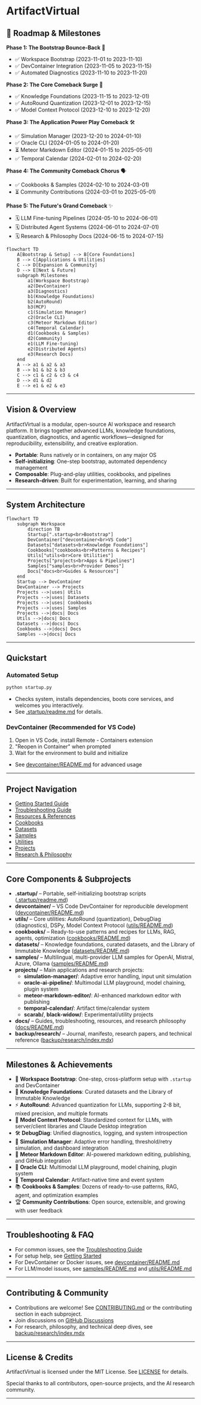 # ArtifactVirtual

## 🚦 Roadmap & Milestones

**Phase 1: The Bootstrap Bounce-Back** 💪
* ✅ Workspace Bootstrap (2023-11-01 to 2023-11-10)
* ✅ DevContainer Integration (2023-11-05 to 2023-11-15)
* ✅ Automated Diagnostics (2023-11-10 to 2023-11-20)

**Phase 2: The Core Comeback Surge** 🧠
* ✅ Knowledge Foundations (2023-11-15 to 2023-12-01)
* ✅ AutoRound Quantization (2023-12-01 to 2023-12-15)
* ✅ Model Context Protocol (2023-12-10 to 2023-12-20)

**Phase 3: The Application Power Play Comeback** 🛠️
* ✅ Simulation Manager (2023-12-20 to 2024-01-10)
* ✅ Oracle CLI (2024-01-05 to 2024-01-20)
* ⏳ Meteor Markdown Editor (2024-01-15 to 2025-05-01)
* ✅ Temporal Calendar (2024-02-01 to 2024-02-20)

**Phase 4: The Community Comeback Chorus** 🗣️
* ✅ Cookbooks & Samples (2024-02-10 to 2024-03-01)
* ⏳ Community Contributions (2024-03-01 to 2025-05-01)

**Phase 5: The Future's Grand Comeback** ✨
* 🗓️ LLM Fine-tuning Pipelines (2024-05-10 to 2024-06-01)
* 🗓️ Distributed Agent Systems (2024-06-01 to 2024-07-01)
* 🗓️ Research & Philosophy Docs (2024-06-15 to 2024-07-15)



```mermaid
flowchart TD
    A[Bootstrap & Setup] --> B[Core Foundations]
    B --> C[Applications & Utilities]
    C --> D[Expansion & Community]
    D --> E[Next & Future]
    subgraph Milestones
        a1(Workspace Bootstrap)
        a2(DevContainer)
        a3(Diagnostics)
        b1(Knowledge Foundations)
        b2(AutoRound)
        b3(MCP)
        c1(Simulation Manager)
        c2(Oracle CLI)
        c3(Meteor Markdown Editor)
        c4(Temporal Calendar)
        d1(Cookbooks & Samples)
        d2(Community)
        e1(LLM Fine-tuning)
        e2(Distributed Agents)
        e3(Research Docs)
    end
    A --> a1 & a2 & a3
    B --> b1 & b2 & b3
    C --> c1 & c2 & c3 & c4
    D --> d1 & d2
    E --> e1 & e2 & e3
```

---

## Vision & Overview

ArtifactVirtual is a modular, open-source AI workspace and research platform. It brings together advanced LLMs, knowledge foundations, quantization, diagnostics, and agentic workflows—designed for reproducibility, extensibility, and creative exploration.

- **Portable**: Runs natively or in containers, on any major OS
- **Self-initializing**: One-step bootstrap, automated dependency management
- **Composable**: Plug-and-play utilities, cookbooks, and pipelines
- **Research-driven**: Built for experimentation, learning, and sharing

---

## System Architecture

```mermaid
flowchart TD
    subgraph Workspace
        direction TB
        Startup[".startup<br>Bootstrap"]
        DevContainer["devcontainer<br>VS Code"]
        Datasets["datasets<br>Knowledge Foundations"]
        Cookbooks["cookbooks<br>Patterns & Recipes"]
        Utils["utils<br>Core Utilities"]
        Projects["projects<br>Apps & Pipelines"]
        Samples["samples<br>Provider Demos"]
        Docs["docs<br>Guides & Resources"]
    end
    Startup --> DevContainer
    DevContainer --> Projects
    Projects -->|uses| Utils
    Projects -->|uses| Datasets
    Projects -->|uses| Cookbooks
    Projects -->|uses| Samples
    Projects -->|docs| Docs
    Utils -->|docs| Docs
    Datasets -->|docs| Docs
    Cookbooks -->|docs| Docs
    Samples -->|docs| Docs
```

---

## Quickstart

### Automated Setup

```bash
python startup.py
```
- Checks system, installs dependencies, boots core services, and welcomes you interactively.
- See [.startup/readme.md](.startup/readme.md) for details.

### DevContainer (Recommended for VS Code)

1. Open in VS Code, install Remote - Containers extension
2. "Reopen in Container" when prompted
3. Wait for the environment to build and initialize
- See [devcontainer/README.md](devcontainer/README.md) for advanced usage

---

## Project Navigation

- [Getting Started Guide](docs/gettingstarted.md)
- [Troubleshooting Guide](docs/troubleshooting.md)
- [Resources & References](docs/resources.md)
- [Cookbooks](cookbooks/README.md)
- [Datasets](datasets/README.md)
- [Samples](samples/README.md)
- [Utilities](utils/README.md)
- [Projects](projects/)
- [Research & Philosophy](backup/research/index.mdx)

---

## Core Components & Subprojects

- **.startup/** – Portable, self-initializing bootstrap scripts ([.startup/readme.md](.startup/readme.md))
- **devcontainer/** – VS Code DevContainer for reproducible development ([devcontainer/README.md](devcontainer/README.md))
- **utils/** – Core utilities: AutoRound (quantization), DebugDiag (diagnostics), DSPy, Model Context Protocol ([utils/README.md](utils/README.md))
- **cookbooks/** – Ready-to-use patterns and recipes for LLMs, RAG, agents, optimization ([cookbooks/README.md](cookbooks/README.md))
- **datasets/** – Knowledge foundations, curated datasets, and the Library of Immutable Knowledge ([datasets/README.md](datasets/README.md))
- **samples/** – Multilingual, multi-provider LLM samples for OpenAI, Mistral, Azure, Ollama ([samples/README.md](samples/README.md))
- **projects/** – Main applications and research projects:
  - **simulation-manager/**: Adaptive error handling, input unit simulation
  - **oracle-ai-pipeline/**: Multimodal LLM playground, model chaining, plugin system
  - **meteor-markdown-editor/**: AI-enhanced markdown editor with publishing
  - **temporal-calendar/**: Artifact time/calendar system
  - **scarab/**, **black-widow/**: Experimental/utility projects
- **docs/** – Guides, troubleshooting, resources, and research philosophy ([docs/README.md](docs/README.md))
- **backup/research/** – Journal, manifesto, research papers, and technical reference ([backup/research/index.mdx](backup/research/index.mdx))

---

## Milestones & Achievements

- 🚀 **Workspace Bootstrap**: One-step, cross-platform setup with `.startup` and DevContainer
- 🧠 **Knowledge Foundations**: Curated datasets and the Library of Immutable Knowledge
- ⚡ **AutoRound**: Advanced quantization for LLMs, supporting 2-8 bit, mixed precision, and multiple formats
- 🧩 **Model Context Protocol**: Standardized context for LLMs, with server/client libraries and Claude Desktop integration
- 🛠️ **DebugDiag**: Unified diagnostics, logging, and system introspection
- 🧬 **Simulation Manager**: Adaptive error handling, threshold/retry simulation, and dashboard integration
- 📝 **Meteor Markdown Editor**: AI-powered markdown editing, publishing, and GitHub integration
- 🔗 **Oracle CLI**: Multimodal LLM playground, model chaining, plugin system
- 📅 **Temporal Calendar**: Artifact-native time and event system
- 📚 **Cookbooks & Samples**: Dozens of ready-to-use patterns, RAG, agent, and optimization examples
- 🏆 **Community Contributions**: Open source, extensible, and growing with user feedback

---

## Troubleshooting & FAQ

- For common issues, see the [Troubleshooting Guide](docs/troubleshooting.md)
- For setup help, see [Getting Started](docs/gettingstarted.md)
- For DevContainer or Docker issues, see [devcontainer/README.md](devcontainer/README.md)
- For LLM/model issues, see [samples/README.md](samples/README.md) and [utils/README.md](utils/README.md)

---

## Contributing & Community

- Contributions are welcome! See [CONTRIBUTING.md](CONTRIBUTING.md) or the contributing section in each subproject.
- Join discussions on [GitHub Discussions](https://github.com/amuzetnoM/artifactvirtual/discussions)
- For research, philosophy, and technical deep dives, see [backup/research/index.mdx](backup/research/index.mdx)

---

## License & Credits

ArtifactVirtual is licensed under the MIT License. See [LICENSE](LICENSE) for details.

Special thanks to all contributors, open-source projects, and the AI research community.

---
